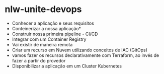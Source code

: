 # nlw-unite-devops
- Conhecer a aplicação e seus requisitos
- Conteinerizar a nossa aplicação*
- Construir nossa primeira pipeline - CI/CD
- Integrar com um Container Registry 
- Vai existir de maneira remota
- Criar um recurso em Nuvem utilizando conceitos de IAC (GitOps)
- vamos fazer os recursos declarativamente com Terraform, ao invés de fazer a partir do provedor
- Disponibilizar a aplicação em um Cluster Kubernetes
